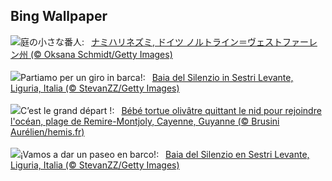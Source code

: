 ## Bing Wallpaper
![](https://www.bing.com/th?id=OHR.HedgehogMeadow_JA-JP0023153078_UHD.jpg&w=1000)庭の小さな番人:&nbsp;&ensp;[ナミハリネズミ, ドイツ ノルトライン＝ヴェストファーレン州 (© Oksana Schmidt/Getty Images)](https://www.bing.com/th?id=OHR.HedgehogMeadow_JA-JP0023153078_UHD.jpg)
<br><br/>
![](https://www.bing.com/th?id=OHR.SestriLevante_IT-IT7994211355_UHD.jpg&w=1000)Partiamo per un giro in barca!:&nbsp;&ensp;[Baia del Silenzio in Sestri Levante, Liguria, Italia (© StevanZZ/Getty Images)](https://www.bing.com/th?id=OHR.SestriLevante_IT-IT7994211355_UHD.jpg)
<br><br/>
![](https://www.bing.com/th?id=OHR.Guiana_FR-FR0757423981_UHD.jpg&w=1000)C’est le grand départ !:&nbsp;&ensp;[Bébé tortue olivâtre quittant le nid pour rejoindre l'océan, plage de Remire-Montjoly, Cayenne, Guyanne (© Brusini Aurélien/hemis.fr)](https://www.bing.com/th?id=OHR.Guiana_FR-FR0757423981_UHD.jpg)
<br><br/>
![](https://www.bing.com/th?id=OHR.SestriLevante_ES-ES5697216326_UHD.jpg&w=1000)¡Vamos a dar un paseo en barco!:&nbsp;&ensp;[Baia del Silenzio en Sestri Levante, Liguria, Italia (© StevanZZ/Getty Images)](https://www.bing.com/th?id=OHR.SestriLevante_ES-ES5697216326_UHD.jpg)
<br><br/>
